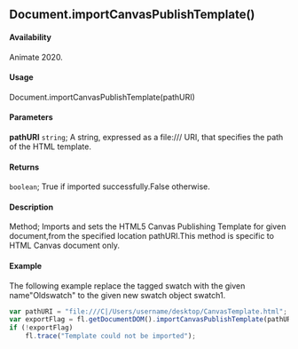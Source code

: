 ## Document.importCanvasPublishTemplate()

#### Availability

Animate 2020.

#### Usage

Document.importCanvasPublishTemplate(pathURI)

#### Parameters

**pathURI** `string`; A string, expressed as a file:/// URI, that specifies the path of the HTML template.

#### Returns

`boolean`; True if imported successfully.False otherwise.

#### Description

Method; Imports and sets the HTML5 Canvas Publishing Template for given document,from the specified location pathURI.This method is specific to HTML Canvas document only.

#### Example

The following example replace the tagged swatch with the given name"Oldswatch" to the given new swatch object swatch1.

```javascript
var pathURI = "file:///C|/Users/username/desktop/CanvasTemplate.html";
var exportFlag = fl.getDocumentDOM().importCanvasPublishTemplate(pathURI);
if (!exportFlag)
    fl.trace("Template could not be imported");
```
